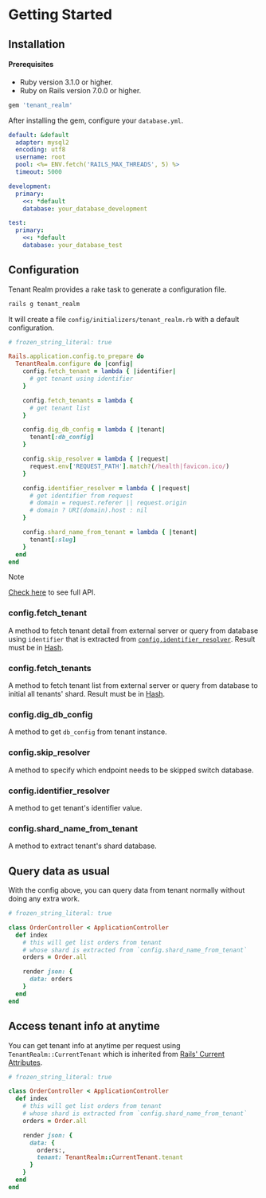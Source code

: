 # Getting Started

## Installation

#### Prerequisites

- Ruby version 3.1.0 or higher.
- Ruby on Rails version 7.0.0 or higher.

```rb
gem 'tenant_realm'
```

After installing the gem, configure your `database.yml`.

```yml
default: &default
  adapter: mysql2
  encoding: utf8
  username: root
  pool: <%= ENV.fetch('RAILS_MAX_THREADS', 5) %>
  timeout: 5000

development:
  primary:
    <<: *default
    database: your_database_development

test:
  primary:
    <<: *default
    database: your_database_test
```

## Configuration

Tenant Realm provides a rake task to generate a configuration file.

```sh
rails g tenant_realm
```

It will create a file `config/initializers/tenant_realm.rb` with a default configuration.

```rb
# frozen_string_literal: true

Rails.application.config.to_prepare do
  TenantRealm.configure do |config|
    config.fetch_tenant = lambda { |identifier|
      # get tenant using identifier
    }

    config.fetch_tenants = lambda {
      # get tenant list
    }

    config.dig_db_config = lambda { |tenant|
      tenant[:db_config]
    }

    config.skip_resolver = lambda { |request|
      request.env['REQUEST_PATH'].match?(/health|favicon.ico/)
    }

    config.identifier_resolver = lambda { |request|
      # get identifier from request
      # domain = request.referer || request.origin
      # domain ? URI(domain).host : nil
    }

    config.shard_name_from_tenant = lambda { |tenant|
      tenant[:slug]
    }
  end
end
```

> [!NOTE]
> [Check here](/api-reference) to see full API.

### config.fetch_tenant

A method to fetch tenant detail from external server or query from database using `identifier` that is extracted from [`config.identifier_resolver`](/introduction/getting-started.html#config-identifier-resolver). Result must be in [Hash](https://ruby-doc.org/3.1.4/Hash.html).

### config.fetch_tenants

A method to fetch tenant list from external server or query from database to initial all tenants' shard. Result must be in [Hash](https://ruby-doc.org/3.1.4/Hash.html).

### config.dig_db_config

A method to get `db_config` from tenant instance.

### config.skip_resolver

A method to specify which endpoint needs to be skipped switch database.

### config.identifier_resolver

A method to get tenant's identifier value.

### config.shard_name_from_tenant

A method to extract tenant's shard database.

## Query data as usual

With the config above, you can query data from tenant normally without doing any extra work.

```rb
# frozen_string_literal: true

class OrderController < ApplicationController
  def index
    # this will get list orders from tenant
    # whose shard is extracted from `config.shard_name_from_tenant`
    orders = Order.all

    render json: {
      data: orders
    }
  end
end
```

## Access tenant info at anytime

You can get tenant info at anytime per request using `TenantRealm::CurrentTenant` which is inherited from [Rails' Current Attributes](https://api.rubyonrails.org/classes/ActiveSupport/CurrentAttributes.html).

```rb
# frozen_string_literal: true

class OrderController < ApplicationController
  def index
    # this will get list orders from tenant
    # whose shard is extracted from `config.shard_name_from_tenant`
    orders = Order.all

    render json: {
      data: {
        orders:,
        tenant: TenantRealm::CurrentTenant.tenant
      }
    }
  end
end
```
